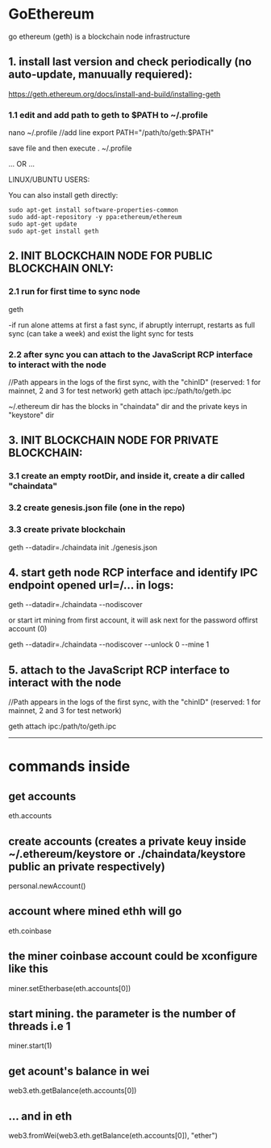 # GoEthereum

go ethereum (geth) is a blockchain node infrastructure

## 1. install last version and check periodically (no auto-update, manuually requiered): 

https://geth.ethereum.org/docs/install-and-build/installing-geth


### 1.1 edit and add path to geth to $PATH to ~/.profile

nano ~/.profile
//add line
export PATH="/path/to/geth:$PATH"

save file and then execute
. ~/.profile

 ... OR ...
 
 LINUX/UBUNTU USERS:

You can also install geth directly:

    sudo apt-get install software-properties-common
    sudo add-apt-repository -y ppa:ethereum/ethereum
    sudo apt-get update
    sudo apt-get install geth

## 2. INIT BLOCKCHAIN NODE FOR PUBLIC BLOCKCHAIN ONLY:

### 2.1 run for first time to sync node
geth

-if run alone attems at first a fast sync, if abruptly interrupt, restarts as full sync (can take a week) and exist the light sync for tests

### 2.2 after sync you can attach to the JavaScript RCP interface to interact with the node

//Path appears in the logs of the first sync, with the "chinID" (reserved: 1 for mainnet, 2 and 3 for test network)
geth attach ipc:/path/to/geth.ipc   

~/.ethereum dir has the blocks in "chaindata" dir and the private keys in "keystore" dir

## 3. INIT BLOCKCHAIN NODE FOR PRIVATE BLOCKCHAIN:

### 3.1 create an empty rootDir, and inside it, create a dir called "chaindata"

### 3.2 create genesis.json file (one in the repo)

### 3.3 create private blockchain

geth --datadir=./chaindata init ./genesis.json

## 4. start geth node RCP interface and identify IPC endpoint opened url=/... in logs:

geth --datadir=./chaindata --nodiscover

or start irt mining from first account, it will ask next for the password  offirst account (0)

geth --datadir=./chaindata --nodiscover --unlock 0 --mine 1

## 5. attach to the JavaScript RCP interface to interact with the node

//Path appears in the logs of the first sync, with the "chinID" (reserved: 1 for mainnet, 2 and 3 for test network)

geth attach ipc:/path/to/geth.ipc   

---------------------------------------------------------
# commands inside 

## get accounts

eth.accounts

## create accounts (creates a private keuy inside ~/.ethereum/keystore or ./chaindata/keystore public an private respectively)

personal.newAccount()

## account where mined ethh will go

eth.coinbase

## the miner coinbase account could be xconfigure like this

miner.setEtherbase(eth.accounts[0])

## start mining. the parameter is the number of threads i.e 1

miner.start(1)

## get acount's balance in wei

web3.eth.getBalance(eth.accounts[0])

## ... and in eth

web3.fromWei(web3.eth.getBalance(eth.accounts[0]), "ether")
